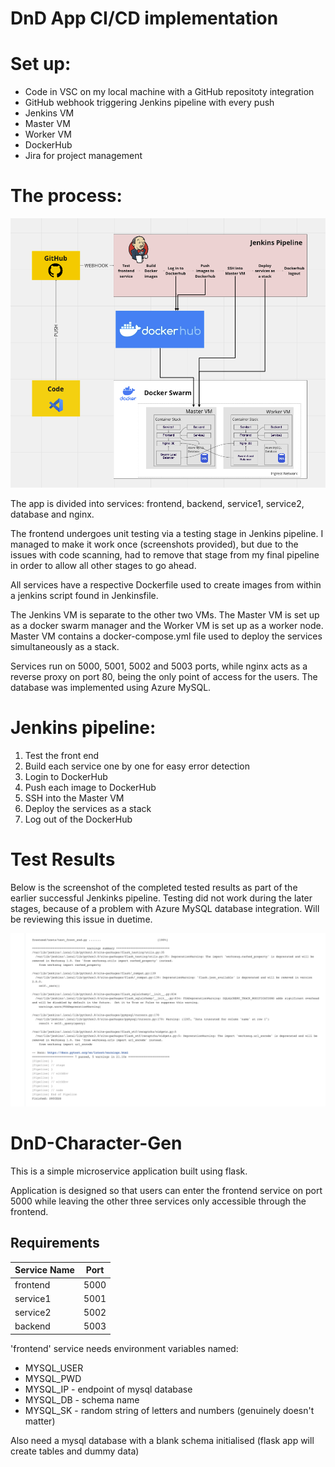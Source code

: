 # DnD App CI/CD implementation

# Set up:

- Code in VSC on my local machine with a GitHub repositoty integration
- GitHub webhook triggering Jenkins pipeline with every push
- Jenkins VM
- Master VM
- Worker VM
- DockerHub
- Jira for project management

# The process:

<img title="ci/cd diagram" alt="ci/cd diagram" src="https://github.com/tigranargit/DnD-character-Gen-QADevOps-Tigran/blob/62e68bc9ecc4e9e6ea399e0877a23067cd021051/cicddiagram.png">

The app is divided into services: frontend, backend, service1, service2, database and nginx.

The frontend undergoes unit testing via a testing stage in Jenkins pipeline. I managed to make it work once (screenshots provided), but due to the issues with code scanning, had to remove that stage from my final pipeline in order to allow all other stages to go ahead.

All services have a respective Dockerfile used to create images from within a jenkins script found in Jenkinsfile. 
 
The Jenkins VM is separate to the other two VMs. The Master VM is set up as a docker swarm manager and the Worker VM is set up as a worker node. Master VM contains a docker-compose.yml file used to deploy the services simultaneously as a stack.

Services run on 5000, 5001, 5002 and 5003 ports, while nginx acts as a reverse proxy on port 80, being the only point of access for the users. The database was implemented using Azure MySQL.

# Jenkins pipeline:

 1. Test the front end
 2. Build each service one by one for easy error detection
 3. Login to DockerHub
 4. Push each image to DockerHub
 5. SSH into the Master VM
 6. Deploy the services as a stack 
 7. Log out of the DockerHub

# Test Results 

Below is the screenshot of the completed tested results as part of the earlier successful Jenkinks pipeline. Testing did not work during the later stages, because of a problem with Azure MySQL database integration. Will be reviewing this issue in duetime. 

<img title="ci/cd diagram" alt="ci/cd diagram" src="https://github.com/tigranargit/DnD-character-Gen-QADevOps-Tigran/blob/a31640d35618f9c21a9a33df53200a3d969465c1/testresults.png">

# DnD-Character-Gen

This is a simple microservice application built using flask.

Application is designed so that users can enter the frontend service on port 5000 while leaving the other three services only accessible through the frontend.

## Requirements

| Service Name | Port |
| ------------ | ---- |
| frontend | 5000 |
| service1 | 5001 |
| service2 | 5002 |
| backend | 5003 |

'frontend' service needs environment variables named:

- MYSQL_USER
- MYSQL_PWD
- MYSQL_IP - endpoint of mysql database
- MYSQL_DB - schema name
- MYSQL_SK - random string of letters and numbers (genuinely doesn't matter)

Also need a mysql database with a blank schema initialised (flask app will create tables and dummy data)

